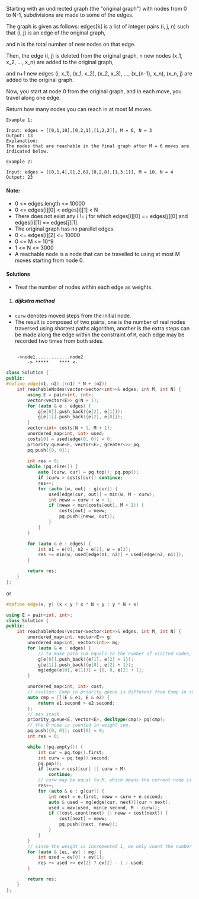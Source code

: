 Starting with an undirected graph (the "original graph") with nodes from 0 to N-1, subdivisions are made to some of the edges.

The graph is given as follows: edges[k] is a list of integer pairs (i, j, n) such that (i, j) is an edge of the original graph,

and n is the total number of new nodes on that edge. 

Then, the edge (i, j) is deleted from the original graph, n new nodes (x_1, x_2, ..., x_n) are added to the original graph,

and n+1 new edges (i, x_1), (x_1, x_2), (x_2, x_3), ..., (x_{n-1}, x_n), (x_n, j) are added to the original graph.

Now, you start at node 0 from the original graph, and in each move, you travel along one edge. 

Return how many nodes you can reach in at most M moves.

 

```
Example 1:

Input: edges = [[0,1,10],[0,2,1],[1,2,2]], M = 6, N = 3
Output: 13
Explanation: 
The nodes that are reachable in the final graph after M = 6 moves are indicated below.

Example 2:

Input: edges = [[0,1,4],[1,2,6],[0,2,8],[1,3,1]], M = 10, N = 4
Output: 23
```

 

#### Note:

-    0 <= edges.length <= 10000
-    0 <= edges[i][0] < edges[i][1] < N
-    There does not exist any i != j for which edges[i][0] == edges[j][0] and edges[i][1] == edges[j][1].
-    The original graph has no parallel edges.
-    0 <= edges[i][2] <= 10000
-    0 <= M <= 10^9
-    1 <= N <= 3000
-    A reachable node is a node that can be travelled to using at most M moves starting from node 0.


#### Solutions

- Treat the number of nodes within each edge as weights.


1. ##### dijkstra method

- `curw` denotes moved steps from the initial node.
- The result is composed of two pairts, one is the number of real nodes traversed using shortest paths algorithm, another is the extra steps can be made along the edge within the constraint of `M`, each edge may be recorded two times from both sides.

```

    ->node1.............node2
        -> *****    **** <-
```

```c++
class Solution {
public:
#define edge(n1, n2) ((n1) * N + (n2))
    int reachableNodes(vector<vector<int>>& edges, int M, int N) {
        using E = pair<int, int>;
        vector<vector<E>> g(N + 1);
        for (auto & e : edges) {
            g[e[0]].push_back({e[2], e[1]});
            g[e[1]].push_back({e[2], e[0]});
        }
        vector<int> costs(N + 1, M + 1);
        unordered_map<int, int> used;
        costs[0] = used[edge(0, 0)] = 0;
        priority_queue<E, vector<E>, greater<>> pq;
        pq.push({0, 0});
    
        int res = 0;
        while (pq.size()) {
            auto [curw, cur] = pq.top(); pq.pop();
            if (curw > costs[cur]) continue;
            res++;
            for (auto [w, out] : g[cur]) {
                used[edge(cur, out)] = min(w, M - curw);
                int neww = curw + w + 1;
                if (neww < min(costs[out], M + 1)) {
                    costs[out] = neww;
                    pq.push({neww, out});
                }
            }
        }

        for (auto & e : edges) {
            int n1 = e[0], n2 = e[1], w = e[2];
            res += min(w, used[edge(n1, n2)] + used[edge(n2, n1)]);
        }

        return res;
    }
};
```

or 

```c++
#define edge(x, y) (x < y ? x * N + y : y * N + x)

using E = pair<int, int>;
class Solution {
public:
    int reachableNodes(vector<vector<int>>& edges, int M, int N) {
        unordered_map<int, vector<E>> g;
        unordered_map<int, vector<int>> mg;
        for (auto & e : edges) {
            // to make path sum equals to the number of visited nodes, we increment the number of inner nodes by 1. ie. after moved `num + 1` steps, we will be at the target node of this edge.
            g[e[0]].push_back({e[1], e[2] + 1});
            g[e[1]].push_back({e[0], e[2] + 1});
            mg[edge(e[0], e[1])] = {0, 0, e[2] + 1};
        }

        unordered_map<int, int> cost;
        // caution: Comp in priority queue is different from Comp in sort.
        auto cmp = [](E & e1, E & e2) {
            return e1.second > e2.second;
        };
        // min stack
        priority_queue<E, vector<E>, decltype(cmp)> pq(cmp);
        // the 0 node is counted in weight sum.
        pq.push({0, 0}); cost[0] = 0;
        int res = 0;

        while (!pq.empty()) {
            int cur = pq.top().first;
            int curw = pq.top().second;
            pq.pop();
            if (curw > cost[cur] || curw > M)
                continue;
            // curw may be equal to M, which means the current node is the last node
            res++;
            for (auto & e : g[cur]) {
                int next = e.first, neww = curw + e.second;
                auto & used = mg[edge(cur, next)][cur > next];
                used = max(used, min(e.second, M - curw));
                if (!cost.count(next) || neww < cost[next]) {
                    cost[next] = neww;
                    pq.push({next, neww});
                }
            }
        }
        // since the weight is incremented 1, we only count the number of inner nodes.
        for (auto & [ei, ev] : mg) {
            int used = ev[0] + ev[1];
            res += used >= ev[2] ? ev[2] - 1 : used;
        }

        return res;
    }
};
```